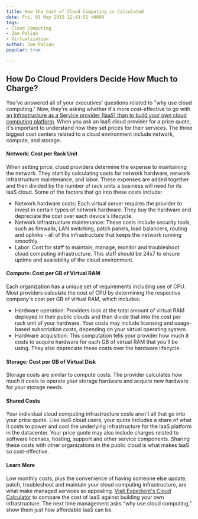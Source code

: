 ```yaml
---
title: How the Cost of Cloud Computing is Calculated
date: Fri, 01 May 2015 12:43:51 +0000
tags:
- Cloud Computing
- Joe Palian
- Virtualization
author: Joe Palian
popular: true

---
```

## **How Do Cloud Providers Decide How Much to Charge?**

You've answered all of your executives’ questions related to "why use cloud computing." Now, they're asking whether it's more cost-effective to go with [an Infrastructure as a Service provider (IaaS) than to build your own cloud computing platform](https://www.expedient.com/blog/expedient-enterprise-cloud-vs-on-prem-vmware-the-business-case-for-turnkey-infrastructure-as-a-service/). When you ask an IaaS cloud provider for a price quote, it's important to understand how they set prices for their services. The three biggest cost centers related to a cloud environment include network, compute, and storage. 

#### Network: Cost per Rack Unit 

When setting price, cloud providers determine the expense to maintaining the network. They start by calculating costs for network hardware, network infrastructure maintenance, and labor. These expenses are added together and then divided by the number of rack units a business will need for its IaaS cloud. Some of the factors that go into these costs include:

* Network hardware costs: Each virtual server requires the provider to invest in certain types of network hardware. They buy the hardware and depreciate the cost over each device's lifecycle.
* Network infrastructure maintenance: These costs include security tools, such as firewalls, LAN switching, patch panels, load balancers, routing and uplinks - all of the infrastructure that keeps the network running smoothly.
* Labor: Cost for staff to maintain, manage, monitor and troubleshoot cloud computing infrastructure. This staff should be 24x7 to ensure uptime and availability of the cloud environment.

#### Compute: Cost per GB of Virtual RAM 

Each organization has a unique set of requirements including use of CPU. Most providers calculate the cost of CPU by determining the respective company's cost per GB of virtual RAM, which includes:

* Hardware operation: Providers look at the total amount of virtual RAM deployed in their public clouds and then divide that into the cost per rack unit of your hardware. Your costs may include licensing and usage-based subscription costs, depending on your virtual operating system.
* Hardware acquisition: This computation tells your provider how much it costs to acquire hardware for each GB of virtual RAM that you'll be using. They also depreciate these costs over the hardware lifecycle.

#### Storage: Cost per GB of Virtual Disk 

Storage costs are similar to compute costs. The provider calculates how much it costs to operate your storage hardware and acquire new hardware for your storage needs. 

#### Shared Costs

Your individual cloud computing infrastructure costs aren't all that go into your price quote. Like IaaS cloud users, your quote includes a share of what it costs to power and cool the underlying infrastructure for the IaaS platform in the datacenter. Your price quote may also include charges related to software licenses, hosting, support and other service components. Sharing these costs with other organizations in the public cloud is what makes IaaS so cost-effective. 

#### Learn More

Low monthly costs, plus the convenience of having someone else update, patch, troubleshoot and maintain your cloud computing infrastructure, are what make managed services so appealing. [Visit Expedient's Cloud Calculator](https://www.expedient.com/cloud-build-vs-buy-calculator/) to compare the cost of IaaS against building your own infrastructure. The next time management asks “why use cloud computing,” show them just how affordable IaaS can be.